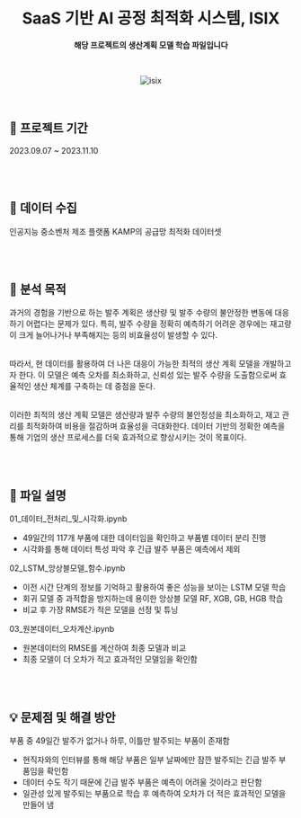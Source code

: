 <div align="center">
  
# SaaS 기반 AI 공정 최적화 시스템, ISIX

**해당 프로젝트의 생산계획 모델 학습 파일입니다**

<br>

![isix](https://github.com/s53uni/isix-project/assets/142832376/91cc31b7-f455-4dee-9551-f0efd87fe9ae)

</div>

<br>

## 📅 프로젝트 기간
2023.09.07 ~ 2023.11.10

<br><br>

## 💾 데이터 수집
인공지능 중소벤처 제조 플랫폼 KAMP의 공급망 최적화 데이터셋

<br><br>


## 📌 분석 목적

과거의 경험을 기반으로 하는 발주 계획은 생산량 및 발주 수량의 불안정한 변동에 대응하기 어렵다는 문제가 있다. 
특히, 발주 수량을 정확히 예측하기 어려운 경우에는 재고량이 크게 늘어나거나 부족해지는 등의 비효율성이 발생할 수 있다.<br><br>

따라서, 현 데이터를 활용하여 더 나은 대응이 가능한 최적의 생산 계획 모델을 개발하고자 한다. 
이 모델은 예측 오차를 최소화하고, 신뢰성 있는 발주 수량을 도출함으로써 효율적인 생산 체계를 구축하는 데 중점을 둔다.<br><br>

이러한 최적의 생산 계획 모델은 생산량과 발주 수량의 불안정성을 최소화하고, 재고 관리를 최적화하여 비용을 절감하며 효율성을 극대화한다. 
데이터 기반의 정확한 예측을 통해 기업의 생산 프로세스를 더욱 효과적으로 향상시키는 것이 목표이다.

<br><br>

## 📖 파일 설명

01_데이터_전처리_및_시각화.ipynb
- 49일간의 117개 부품에 대한 데이터임을 확인하고 부품별 데이터 분리 진행
- 시각화를 통해 데이터 특성 파악 후 긴급 발주 부품은 예측에서 제외

02_LSTM_앙상블모델_함수.ipynb
- 이전 시간 단계의 정보를 기억하고 활용하여 좋은 성능을 보이는 LSTM 모델 학습
- 회귀 모델 중 과적합을 방지하는데 용이한 앙상블 모델 RF, XGB, GB, HGB 학습
- 비교 후 가장 RMSE가 적은 모델을 선정 및 튜닝

03_원본데이터_오차계산.ipynb
- 원본데이터의 RMSE를 계산하여 최종 모델과 비교
- 최종 모델이 더 오차가 적고 효과적인 모델임을 확인함

<br><br>

## 💡 문제점 및 해결 방안

부품 중 49일간 발주가 없거나 하루, 이틀만 발주되는 부품이 존재함
- 현직자와의 인터뷰를 통해 해당 부품은 일부 날짜에만 잠깐 발주되는 긴급 발주 부품임을 확인함
- 데이터 수도 작기 때문에 긴급 발주 부품은 예측이 어려울 것이라고 판단함
- 일관성 있게 발주되는 부품으로 학습 후 예측하여 오차가 더 적은 효과적인 모델을 만들어 냄
